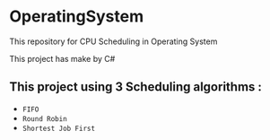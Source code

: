 # OperatingSystem

This repository for CPU Scheduling in Operating System

This project has make by C#

## This project using 3 Scheduling algorithms :

- `FIFO`
- `Round Robin`
- `Shortest Job First`
